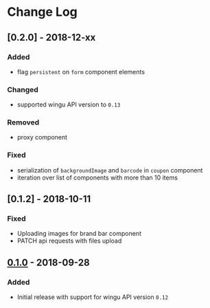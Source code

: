 Change Log
==========

## [0.2.0] - 2018-12-xx
### Added
- flag `persistent` on `form` component elements 

### Changed
 - supported wingu API version to `0.13`

### Removed
- proxy component

### Fixed
- serialization of `backgroundImage` and `barcode` in `coupon` component 
- iteration over list of components with more than 10 items

## [0.1.2] - 2018-10-11
### Fixed
- Uploading images for brand bar component
- PATCH api requests with files upload

## [0.1.0] - 2018-09-28
### Added
- Initial release with support for wingu API version `0.12`

[0.1.0]: https://github.com/wingu-GmbH/wingu-sdk-php/releases/tag/0.1.0
